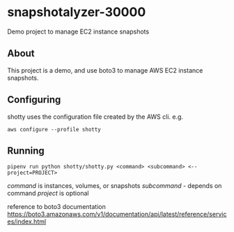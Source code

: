# snapshotalyzer-30000

Demo project to manage EC2 instance snapshots

## About

This project is a demo, and use boto3 to manage AWS EC2 instance snapshots.

## Configuring

shotty uses the configuration file created by the AWS cli. e.g.

`aws configure --profile shotty`

## Running

`pipenv run python shotty/shotty.py <command> <subcommand> <--project=PROJECT>`

*command* is instances, volumes, or snapshots
*subcommand* - depends on command
*project* is optional


reference to boto3 documentation
https://boto3.amazonaws.com/v1/documentation/api/latest/reference/services/index.html

